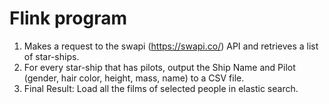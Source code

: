 # Flink program
1. Makes a request to the swapi (https://swapi.co/) API and retrieves a list of star-ships.
2. For every star-ship that has pilots, output the Ship Name and Pilot (gender, hair color, height,
mass, name) to a CSV file.
3. Final Result: Load all the films of selected people in elastic search.